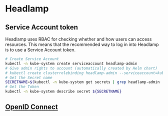 # Headlamp

## Service Account token

Headlamp uses RBAC for checking whether and how users can access resources. This means that the recommended way to log in into Headlamp is to use a Service Account token.

```sh
# Create Service Account
kubectl -n kube-system create serviceaccount headlamp-admin
# Give admin rights to account (automatically created by Helm chart)
# kubectl create clusterrolebinding headlamp-admin --serviceaccount=kube-system:headlamp-admin --clusterrole=cluster-admin
# Get the Secret name
SECRETNAME=$(kubectl -n kube-system get secrets | grep headlamp-admin | awk '{print $1}')
# Get the Token
kubectl -n kube-system describe secret ${SECRETNAME}
```

## [OpenID Connect](https://kinvolk.io/docs/headlamp/latest/installation/in-cluster/oidc/)
